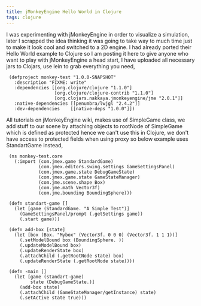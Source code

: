 ```yaml
---
title: jMonkeyEngine Hello World in Clojure
tags: clojure
---
```


I was experimenting with jMonkeyEngine in order to visualize a
simulation, later I scrapped the idea thinking it was going to take way
to much time just to make it look cool and switched to a 2D
engine. I had already ported their Hello World example to Clojure so I
am posting it here to give anyone who want to play with jMonkeyEngine a
head start, I have uploaded all necessary jars to Clojars, use lein to
grab everything you need,

     (defproject monkey-test "1.0.0-SNAPSHOT"
       :description "FIXME: write"
       :dependencies [[org.clojure/clojure "1.1.0"]
                      [org.clojure/clojure-contrib "1.1.0"]
                      [org.clojars.nakkaya.jmonkeyengine/jme "2.0.1"]]
       :native-dependencies [[penumbra/lwjgl "2.4.2"]]
       :dev-dependencies    [[native-deps "1.0.0"]])

All tutorials on jMonkeyEngine wiki, makes use of SimpleGame class, we
add stuff to our scene by attaching objects to rootNode of SimpleGame
which is defined as protected hence we can't use this in Clojure, we
don't have access to protected fields when using proxy so below example
uses StandartGame instead,

     (ns monkey-test.core
       (:import (com.jmex.game StandardGame)
                (com.jmex.editors.swing.settings GameSettingsPanel)
                (com.jmex.game.state DebugGameState)
                (com.jmex.game.state GameStateManager)
                (com.jme.scene.shape Box)
                (com.jme.math Vector3f)
                (com.jme.bounding BoundingSphere)))

     (defn standart-game []
       (let [game (StandardGame. "A Simple Test")]
         (GameSettingsPanel/prompt (.getSettings game))
         (.start game)))

     (defn add-box [state]
       (let [box (Box. "Mybox" (Vector3f. 0 0 0) (Vector3f. 1 1 1))] 
         (.setModelBound box (BoundingSphere. ))
         (.updateModelBound box)
         (.updateRenderState box)
         (.attachChild (.getRootNode state) box)
         (.updateRenderState (.getRootNode state))))

     (defn -main []
       (let [game (standart-game)
             state (DebugGameState.)]
         (add-box state)
         (.attachChild (GameStateManager/getInstance) state)
         (.setActive state true)))
